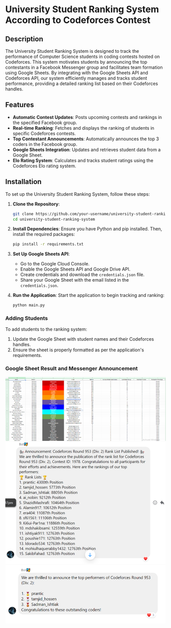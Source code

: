 # University Student Ranking System According to Codeforces Contest

## Description

The University Student Ranking System is designed to track the performance of Computer Science students in coding contests hosted on Codeforces. This system motivates students by announcing the top contestants in a Facebook Messenger group and facilitates team formation using Google Sheets. By integrating with the Google Sheets API and Codeforces API, our system efficiently manages and tracks student performance, providing a detailed ranking list based on their Codeforces handles.

## Features

- **Automatic Contest Updates**: Posts upcoming contests and rankings in the specified Facebook group.
- **Real-time Ranking**: Fetches and displays the ranking of students in specific Codeforces contests.
- **Top Contestant Announcements**: Automatically announces the top 3 coders in the Facebook group.
- **Google Sheets Integration**: Updates and retrieves student data from a Google Sheet.
- **Elo Rating System**: Calculates and tracks student ratings using the Codeforces Elo rating system.

## Installation

To set up the University Student Ranking System, follow these steps:

1. **Clone the Repository**:
    ```bash
    git clone https://github.com/your-username/university-student-ranking-system.git
    cd university-student-ranking-system
    ```

2. **Install Dependencies**:
    Ensure you have Python and pip installed. Then, install the required packages:
    ```bash
    pip install -r requirements.txt
    ```


4. **Set Up Google Sheets API**:
    - Go to the Google Cloud Console.
    - Enable the Google Sheets API and Google Drive API.
    - Create credentials and download the `credentials.json` file.
    - Share your Google Sheet with the email listed in the `credentials.json`.

5. **Run the Application**:
    Start the application to begin tracking and ranking:
    ```bash
    python main.py
    ```
### Adding Students

To add students to the ranking system:
1. Update the Google Sheet with student names and their Codeforces handles.
2. Ensure the sheet is properly formatted as per the application's requirements.

### Google Sheet Result and Messenger Announcement
![Google Sheet](googlesheet.png)
![ranklist](ranklist.png)
![top3](top3.png)

